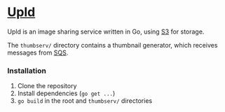 # [Upld](http://upld.im)

Upld is an image sharing service written in Go, using
[S3](http://aws.amazon.com/s3/) for storage.

The `thumbserv/` directory contains a thumbnail generator, which
receives messages from [SQS](http://aws.amazon.com/sqs/).

### Installation

1. Clone the repository
2. Install dependencies (`go get ...`)
3. `go build` in the root and `thumbserv/` directories
